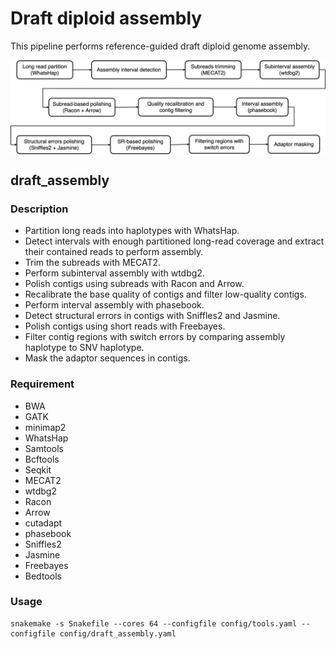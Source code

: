 # Draft diploid assembly
This pipeline performs reference-guided draft diploid genome assembly.

<img align="middle" width="942" src="draft_assembly.jpg"/>

## draft_assembly
### Description
-  Partition long reads into haplotypes with WhatsHap.
-  Detect intervals with enough partitioned long-read coverage and extract their contained reads to perform assembly.
-  Trim the subreads with MECAT2.
-  Perform subinterval assembly with wtdbg2.
-  Polish contigs using subreads with Racon and Arrow.
-  Recalibrate the base quality of contigs and filter low-quality contigs.
-  Perform interval assembly with phasebook.
-  Detect structural errors in contigs with Sniffles2 and Jasmine.
-  Polish contigs using short reads with Freebayes.
-  Filter contig regions with switch errors by comparing assembly haplotype to SNV haplotype.
-  Mask the adaptor sequences in contigs.
### Requirement
-  BWA
-  GATK
-  minimap2
-  WhatsHap
-  Samtools
-  Bcftools
-  Seqkit
-  MECAT2
-  wtdbg2
-  Racon
-  Arrow
-  cutadapt
-  phasebook
-  Sniffles2
-  Jasmine
-  Freebayes
-  Bedtools
### Usage
```shell
snakemake -s Snakefile --cores 64 --configfile config/tools.yaml --configfile config/draft_assembly.yaml
```
